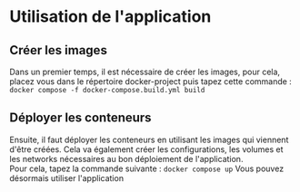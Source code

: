 # Utilisation de l'application
## Créer les images
Dans un premier temps, il est nécessaire de créer les images, pour cela, placez vous dans le répertoire docker-project puis tapez cette commande : 
```docker compose -f docker-compose.build.yml build```


## Déployer les conteneurs
Ensuite, il faut déployer les conteneurs en utilisant les images qui viennent d'être créées. Cela va également créer les configurations, les volumes et les networks nécessaires au bon déploiement de l'application.\
Pour cela, tapez la commande suivante : 
```docker compose up```
Vous pouvez désormais utiliser l'application 
